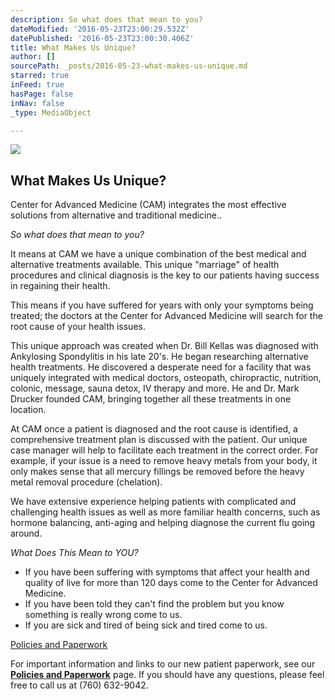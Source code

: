 ```yaml
---
description: So what does that mean to you?
dateModified: '2016-05-23T23:00:29.532Z'
datePublished: '2016-05-23T23:00:30.406Z'
title: What Makes Us Unique?
author: []
sourcePath: _posts/2016-05-23-what-makes-us-unique.md
starred: true
inFeed: true
hasPage: false
inNav: false
_type: MediaObject

---
```

<article style=""><img src="https://the-grid-user-content.s3-us-west-2.amazonaws.com/3966bfeb-376d-40c0-8263-39f3fb93034b.jpg" /><h1>What Makes Us Unique?</h1><p>Center for Advanced Medicine (CAM) integrates the most effective solutions from alternative and traditional medicine..</p></article>

_So what does that mean to you?_

It means at CAM we have a unique combination of the best medical and alternative treatments available. This unique "marriage" of health procedures and clinical diagnosis is the key to our patients having success in regaining their health.

This means if you have suffered for years with only your symptoms being treated; the doctors at the Center for Advanced Medicine will search for the root cause of your health issues.

This unique approach was created when Dr. Bill Kellas was diagnosed with Ankylosing Spondylitis in his late 20's. He began researching alternative health treatments. He discovered a desperate need for a facility that was uniquely integrated with medical doctors, osteopath, chiropractic, nutrition, colonic, message, sauna detox, IV therapy and more. He and Dr. Mark Drucker founded CAM, bringing together all these treatments in one location.

At CAM once a patient is diagnosed and the root cause is identified, a comprehensive treatment plan is discussed with the patient. Our unique case manager will help to facilitate each treatment in the correct order. For example, if your issue is a need to remove heavy metals from your body, it only makes sense that all mercury fillings be removed before the heavy metal removal procedure (chelation).

We have extensive experience helping patients with complicated and challenging health issues as well as more familiar health concerns, such as hormone balancing, anti-aging and helping diagnose the current flu going around.

_What Does This Mean to YOU?_

* If you have been suffering with symptoms that affect your health and quality of live for more than 120 days come to the Center for Advanced Medicine.
* If you have been told they can't find the problem but you know something is really wrong come to us.
* If you are sick and tired of being sick and tired come to us.

[Policies and Paperwork][0]

For important information and links to our new patient paperwork, see our **[Policies and Paperwork][0]** page. If you should have any questions, please feel free to call us at (760) 632-9042\.

[0]: http://www.centerforadvancedmed.com/about/policies-and-paperwork/